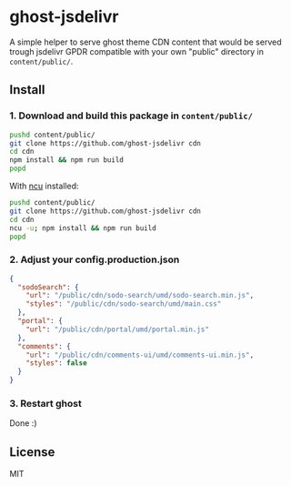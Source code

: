 # ghost-jsdelivr

A simple helper to serve ghost theme CDN content that would be served trough jsdelivr GPDR compatible with your own "public" directory in `content/public/`.

## Install

### 1. Download and build this package in `content/public/`

   ```bash
   pushd content/public/
   git clone https://github.com/ghost-jsdelivr cdn
   cd cdn
   npm install && npm run build
   popd
   ```

With [ncu](https://www.npmjs.com/package/npm-check-updates) installed:

   ```bash
   pushd content/public/
   git clone https://github.com/ghost-jsdelivr cdn
   cd cdn
   ncu -u; npm install && npm run build
   popd
   ```


### 2. Adjust your config.production.json

```json
{
  "sodoSearch": {
    "url": "/public/cdn/sodo-search/umd/sodo-search.min.js",
    "styles": "/public/cdn/sodo-search/umd/main.css"
  },
  "portal": {
    "url": "/public/cdn/portal/umd/portal.min.js"
  },
  "comments": {
    "url": "/public/cdn/comments-ui/umd/comments-ui.min.js",
    "styles": false
  }
}
```

### 3. Restart ghost

Done :)

## License

MIT